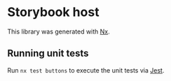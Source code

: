 # Storybook host

This library was generated with [Nx](https://nx.dev).

## Running unit tests

Run `nx test buttons` to execute the unit tests via [Jest](https://jestjs.io).
